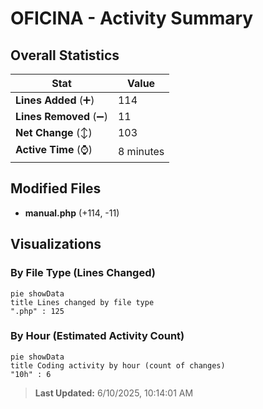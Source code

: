 # OFICINA - Activity Summary 

## Overall Statistics

| Stat                   | Value                                                             |
| ---------------------- | ----------------------------------------------------------------- |
| **Lines Added** (➕)   | 114                                          |
| **Lines Removed** (➖) | 11                                        |
| **Net Change** (↕)    | 103                |
| **Active Time** (⌚)   | 8 minutes |


## Modified Files
- **manual.php** (+114, -11)

## Visualizations

### By File Type (Lines Changed)

```mermaid
pie showData
title Lines changed by file type
".php" : 125
```

### By Hour (Estimated Activity Count)

```mermaid
pie showData
title Coding activity by hour (count of changes)
"10h" : 6
```


> **Last Updated:** 6/10/2025, 10:14:01 AM